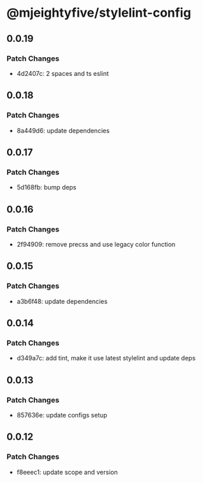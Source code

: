 # @mjeightyfive/stylelint-config

## 0.0.19

### Patch Changes

- 4d2407c: 2 spaces and ts eslint

## 0.0.18

### Patch Changes

- 8a449d6: update dependencies

## 0.0.17

### Patch Changes

- 5d168fb: bump deps

## 0.0.16

### Patch Changes

- 2f94909: remove precss and use legacy color function

## 0.0.15

### Patch Changes

- a3b6f48: update dependencies

## 0.0.14

### Patch Changes

- d349a7c: add tint, make it use latest stylelint and update deps

## 0.0.13

### Patch Changes

- 857636e: update configs setup

## 0.0.12

### Patch Changes

- f8eeec1: update scope and version
